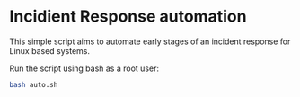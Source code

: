 # Incidient Response automation

This simple script aims to automate early stages of an incident response for Linux based systems.

Run the script using bash as a root user:
```bash
bash auto.sh 
```

